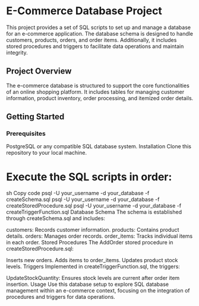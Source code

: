 # E-Commerce Database Project
This project provides a set of SQL scripts to set up and manage a database for an e-commerce application. The database schema is designed to handle customers, products, orders, and order items. Additionally, it includes stored procedures and triggers to facilitate data operations and maintain integrity.

## Project Overview
The e-commerce database is structured to support the core functionalities of an online shopping platform. It includes tables for managing customer information, product inventory, order processing, and itemized order details.

## Getting Started
### Prerequisites
PostgreSQL or any compatible SQL database system.
Installation
Clone this repository to your local machine.

# Execute the SQL scripts in order:

sh
Copy code
psql -U your_username -d your_database -f createSchema.sql
psql -U your_username -d your_database -f createStoredProcedure.sql
psql -U your_username -d your_database -f createTriggerFunction.sql
Database Schema
The schema is established through createSchema.sql and includes:

customers: Records customer information.
products: Contains product details.
orders: Manages order records.
order_items: Tracks individual items in each order.
Stored Procedures
The AddOrder stored procedure in createStoredProcedure.sql:

Inserts new orders.
Adds items to order_items.
Updates product stock levels.
Triggers
Implemented in createTriggerFunction.sql, the triggers:

UpdateStockQuantity: Ensures stock levels are current after order item insertion.
Usage
Use this database setup to explore SQL database management within an e-commerce context, focusing on the integration of procedures and triggers for data operations.
